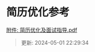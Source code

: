 # 简历优化参考

[附件: 简历优化及面试指导.pdf](./attachments/M37CYMKJ2756roUN/简历优化及面试指导.pdf)

> 更新: 2024-05-01 22:29:34  
